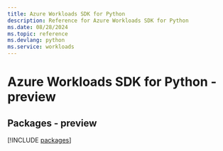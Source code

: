 ```yaml
---
title: Azure Workloads SDK for Python
description: Reference for Azure Workloads SDK for Python
ms.date: 08/28/2024
ms.topic: reference
ms.devlang: python
ms.service: workloads
---
```

# Azure Workloads SDK for Python - preview
## Packages - preview
[!INCLUDE [packages](workloads-index.md)]